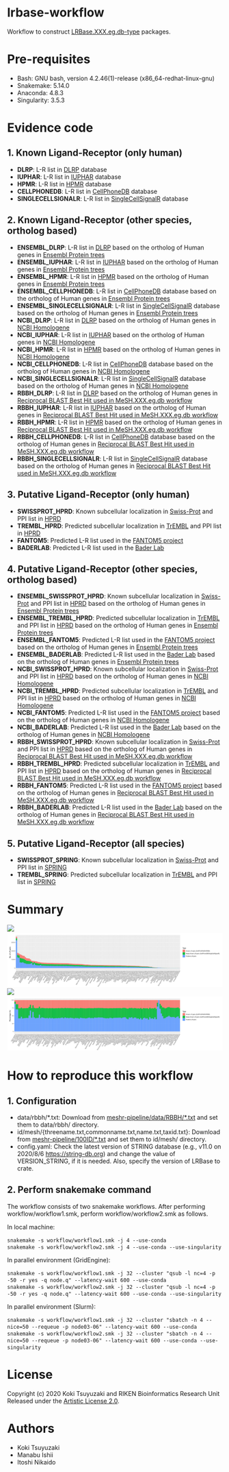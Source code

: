 # lrbase-workflow
Workflow to construct [LRBase.XXX.eg.db-type](https://bioconductor.org/packages/release/data/annotation/html/LRBase.Hsa.eg.db.html) packages.

# Pre-requisites
- Bash: GNU bash, version 4.2.46(1)-release (x86_64-redhat-linux-gnu)
- Snakemake: 5.14.0
- Anaconda: 4.8.3
- Singularity: 3.5.3

# Evidence code
## 1. Known Ligand-Receptor (only human)

- **DLRP**: L-R list in [DLRP](http://dip.doe-mbi.ucla.edu/dip/dlrp/dlrp.txt) database
- **IUPHAR**: L-R list in [IUPHAR](http://www.guidetopharmacology.org/DATA/interactions.csv) database
- **HPMR**: L-R list in [HPMR](http://www.receptome.org) database
- **CELLPHONEDB**: L-R list in [CellPhoneDB](https://www.cellphonedb.org) database
- **SINGLECELLSIGNALR**: L-R list in [SingleCellSignalR](https://bioconductor.org/packages/release/bioc/html/SingleCellSignalR.html) database

## 2. Known Ligand-Receptor (other species, ortholog based)

- **ENSEMBL_DLRP**: L-R list in [DLRP](http://dip.doe-mbi.ucla.edu/dip/dlrp/dlrp.txt) based on the ortholog of Human genes in [Ensembl Protein trees](https://asia.ensembl.org/info/genome/compara/homology_method.html)
- **ENSEMBL_IUPHAR**: L-R list in [IUPHAR](http://www.guidetopharmacology.org/DATA/interactions.csv) based on the ortholog of Human genes in [Ensembl Protein trees](https://asia.ensembl.org/info/genome/compara/homology_method.html)
- **ENSEMBL_HPMR**: L-R list in [HPMR](http://www.receptome.org) based on the ortholog of Human genes in [Ensembl Protein trees](https://asia.ensembl.org/info/genome/compara/homology_method.html)
- **ENSEMBL_CELLPHONEDB**: L-R list in [CellPhoneDB](https://www.cellphonedb.org) database based on the ortholog of Human genes in [Ensembl Protein trees](https://asia.ensembl.org/info/genome/compara/homology_method.html)
- **ENSEMBL_SINGLECELLSIGNALR**: L-R list in [SingleCellSignalR](https://bioconductor.org/packages/release/bioc/html/SingleCellSignalR.html) database based on the ortholog of Human genes in [Ensembl Protein trees](https://asia.ensembl.org/info/genome/compara/homology_method.html)
- **NCBI_DLRP**: L-R list in [DLRP](http://dip.doe-mbi.ucla.edu/dip/dlrp/dlrp.txt) based on the ortholog of Human genes in [NCBI Homologene](https://www.ncbi.nlm.nih.gov/homologene)
- **NCBI_IUPHAR**: L-R list in [IUPHAR](http://www.guidetopharmacology.org/DATA/interactions.csv) based on the ortholog of Human genes in [NCBI Homologene](https://www.ncbi.nlm.nih.gov/homologene)
- **NCBI_HPMR**: L-R list in [HPMR](http://www.receptome.org) based on the ortholog of Human genes in [NCBI Homologene](https://www.ncbi.nlm.nih.gov/homologene)
- **NCBI_CELLPHONEDB**: L-R list in [CellPhoneDB](https://www.cellphonedb.org) database based on the ortholog of Human genes in [NCBI Homologene](https://www.ncbi.nlm.nih.gov/homologene)
- **NCBI_SINGLECELLSIGNALR**: L-R list in [SingleCellSignalR](https://bioconductor.org/packages/release/bioc/html/SingleCellSignalR.html) database based on the ortholog of Human genes in [NCBI Homologene](https://www.ncbi.nlm.nih.gov/homologene)
- **RBBH_DLRP**: L-R list in [DLRP](http://dip.doe-mbi.ucla.edu/dip/dlrp/dlrp.txt) based on the ortholog of Human genes in [Reciprocal BLAST Best Hit used in MeSH.XXX.eg.db workflow](https://github.com/rikenbit/meshr-pipeline)
- **RBBH_IUPHAR**: L-R list in [IUPHAR](http://www.guidetopharmacology.org/DATA/interactions.csv) based on the ortholog of Human genes in [Reciprocal BLAST Best Hit used in MeSH.XXX.eg.db workflow](https://github.com/rikenbit/meshr-pipeline)
- **RBBH_HPMR**: L-R list in [HPMR](http://www.receptome.org) based on the ortholog of Human genes in [Reciprocal BLAST Best Hit used in MeSH.XXX.eg.db workflow](https://github.com/rikenbit/meshr-pipeline)
- **RBBH_CELLPHONEDB**: L-R list in [CellPhoneDB](https://www.cellphonedb.org) database based on the ortholog of Human genes in [Reciprocal BLAST Best Hit used in MeSH.XXX.eg.db workflow](https://github.com/rikenbit/meshr-pipeline)
- **RBBH_SINGLECELLSIGNALR**: L-R list in [SingleCellSignalR](https://bioconductor.org/packages/release/bioc/html/SingleCellSignalR.html) database based on the ortholog of Human genes in [Reciprocal BLAST Best Hit used in MeSH.XXX.eg.db workflow](https://github.com/rikenbit/meshr-pipeline)

## 3. Putative Ligand-Receptor (only human)

- **SWISSPROT_HPRD**: Known subcellular localization in [Swiss-Prot](http://www.uniprot.org/uniprot/?query=reviewed:yes) and PPI list in [HPRD](http://hprd.org/download)
- **TREMBL_HPRD**: Predicted subcellular localization in [TrEMBL](http://www.uniprot.org/uniprot/?query=reviewed:no) and PPI list in [HPRD](http://hprd.org/download)
- **FANTOM5**: Predicted L-R list used in the [FANTOM5 project](https://fantom.gsc.riken.jp/5/suppl/Ramilowski_et_al_2015/)
- **BADERLAB**: Predicted L-R list used in the [Bader Lab](https://baderlab.org/CellCellInteractions)

## 4. Putative Ligand-Receptor (other species, ortholog based)

- **ENSEMBL_SWISSPROT_HPRD**: Known subcellular localization in [Swiss-Prot](http://www.uniprot.org/uniprot/?query=reviewed:yes) and PPI list in [HPRD](http://hprd.org/download) based on the ortholog of Human genes in [Ensembl Protein trees](https://asia.ensembl.org/info/genome/compara/homology_method.html)
- **ENSEMBL_TREMBL_HPRD**: Predicted subcellular localization in [TrEMBL](http://www.uniprot.org/uniprot/?query=reviewed:no) and PPI list in [HPRD](http://hprd.org/download) based on the ortholog of Human genes in [Ensembl Protein trees](https://asia.ensembl.org/info/genome/compara/homology_method.html)
- **ENSEMBL_FANTOM5**: Predicted L-R list used in the [FANTOM5 project](https://fantom.gsc.riken.jp/5/suppl/Ramilowski_et_al_2015/) based on the ortholog of Human genes in [Ensembl Protein trees](https://asia.ensembl.org/info/genome/compara/homology_method.html)
- **ENSEMBL_BADERLAB**: Predicted L-R list used in the [Bader Lab](https://baderlab.org/CellCellInteractions) based on the ortholog of Human genes in [Ensembl Protein trees](https://asia.ensembl.org/info/genome/compara/homology_method.html)
- **NCBI_SWISSPROT_HPRD**: Known subcellular localization in [Swiss-Prot](http://www.uniprot.org/uniprot/?query=reviewed:yes) and PPI list in [HPRD](http://hprd.org/download) based on the ortholog of Human genes in [NCBI Homologene](https://www.ncbi.nlm.nih.gov/homologene)
- **NCBI_TREMBL_HPRD**: Predicted subcellular localization in [TrEMBL](http://www.uniprot.org/uniprot/?query=reviewed:no) and PPI list in [HPRD](http://hprd.org/download) based on the ortholog of Human genes in [NCBI Homologene](https://www.ncbi.nlm.nih.gov/homologene)
- **NCBI_FANTOM5**: Predicted L-R list used in the [FANTOM5 project](https://fantom.gsc.riken.jp/5/suppl/Ramilowski_et_al_2015/) based on the ortholog of Human genes in [NCBI Homologene](https://www.ncbi.nlm.nih.gov/homologene)
- **NCBI_BADERLAB**: Predicted L-R list used in the [Bader Lab](https://baderlab.org/CellCellInteractions) based on the ortholog of Human genes in [NCBI Homologene](https://www.ncbi.nlm.nih.gov/homologene)
- **RBBH_SWISSPROT_HPRD**: Known subcellular localization in [Swiss-Prot](http://www.uniprot.org/uniprot/?query=reviewed:yes) and PPI list in [HPRD](http://hprd.org/download) based on the ortholog of Human genes in [Reciprocal BLAST Best Hit used in MeSH.XXX.eg.db workflow](https://github.com/rikenbit/meshr-pipeline)
- **RBBH_TREMBL_HPRD**: Predicted subcellular localization in [TrEMBL](http://www.uniprot.org/uniprot/?query=reviewed:no) and PPI list in [HPRD](http://hprd.org/download) based on the ortholog of Human genes in [Reciprocal BLAST Best Hit used in MeSH.XXX.eg.db workflow](https://github.com/rikenbit/meshr-pipeline)
- **RBBH_FANTOM5**: Predicted L-R list used in the [FANTOM5 project](https://fantom.gsc.riken.jp/5/suppl/Ramilowski_et_al_2015/) based on the ortholog of Human genes in [Reciprocal BLAST Best Hit used in MeSH.XXX.eg.db workflow](https://github.com/rikenbit/meshr-pipeline)
- **RBBH_BADERLAB**: Predicted L-R list used in the [Bader Lab](https://baderlab.org/CellCellInteractions) based on the ortholog of Human genes in [Reciprocal BLAST Best Hit used in MeSH.XXX.eg.db workflow](https://github.com/rikenbit/meshr-pipeline)

## 5. Putative Ligand-Receptor (all species)

- **SWISSPROT_SPRING**: Known subcellular localization in [Swiss-Prot](http://www.uniprot.org/uniprot/?query=reviewed:yes) and PPI list in [SPRING](https://string-db.org/cgi/download.pl)
- **TREMBL_SPRING**: Predicted subcellular localization in [TrEMBL](http://www.uniprot.org/uniprot/?query=reviewed:no) and PPI list in [SPRING](https://string-db.org/cgi/download.pl)

# Summary
![](https://github.com/rikenbit/lrbase-workflow/blob/master/plot/summary.png)
![](https://github.com/rikenbit/lrbase-workflow/blob/master/plot/known_ratio.png)
![](https://github.com/rikenbit/lrbase-workflow/blob/master/plot/summary_percentage.png)
![](https://github.com/rikenbit/lrbase-workflow/blob/master/plot/known_ratio_percentage.png)

# How to reproduce this workflow
## 1. Configuration
- data/rbbh/*.txt: Download from [meshr-pipeline/data/RBBH/*.txt](https://github.com/rikenbit/meshr-pipeline/tree/master/data) and set them to data/rbbh/ directory.
- id/mesh/{threename.txt,commonname.txt,name.txt,taxid.txt}: Download from [meshr-pipeline/100ID/*.txt](https://github.com/rikenbit/meshr-pipeline) and set them to id/mesh/ directory.
- config.yaml: Check the latest version of STRING database (e.g., v11.0 on 2020/8/6 https://string-db.org) and change the value of VERSION_STRING, if it is needed. Also, specify the version of LRBase to crate.

## 2. Perform snakemake command
The workflow consists of two snakemake workflows.
After performing workflow/workflow1.smk, perform workflow/workflow2.smk as follows.

In local machine:
```
snakemake -s workflow/workflow1.smk -j 4 --use-conda
snakemake -s workflow/workflow2.smk -j 4 --use-conda --use-singularity
```

In parallel environment (GridEngine):
```
snakemake -s workflow/workflow1.smk -j 32 --cluster "qsub -l nc=4 -p -50 -r yes -q node.q" --latency-wait 600 --use-conda
snakemake -s workflow/workflow2.smk -j 32 --cluster "qsub -l nc=4 -p -50 -r yes -q node.q" --latency-wait 600 --use-conda --use-singularity
```

In parallel environment (Slurm):
```
snakemake -s workflow/workflow1.smk -j 32 --cluster "sbatch -n 4 --nice=50 --requeue -p node03-06" --latency-wait 600 --use-conda
snakemake -s workflow/workflow2.smk -j 32 --cluster "sbatch -n 4 --nice=50 --requeue -p node03-06" --latency-wait 600 --use-conda --use-singularity
```

# License
Copyright (c) 2020 Koki Tsuyuzaki and RIKEN Bioinformatics Research Unit Released under the [Artistic License 2.0](http://www.perlfoundation.org/artistic_license_2_0).

# Authors
- Koki Tsuyuzaki
- Manabu Ishii
- Itoshi Nikaido